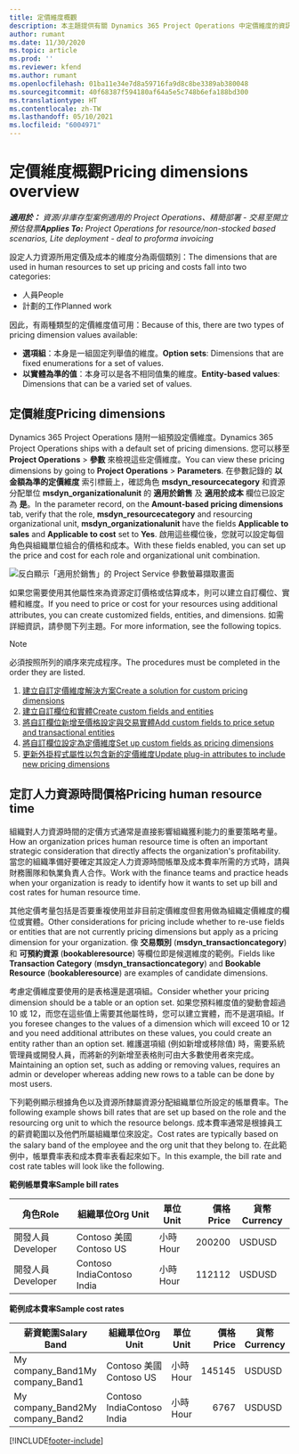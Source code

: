 ```yaml
---
title: 定價維度概觀
description: 本主題提供有關 Dynamics 365 Project Operations 中定價維度的資訊。
author: rumant
ms.date: 11/30/2020
ms.topic: article
ms.prod: ''
ms.reviewer: kfend
ms.author: rumant
ms.openlocfilehash: 01ba11e34e7d8a59716fa9d8c8be3389ab380048
ms.sourcegitcommit: 40f68387f594180af64a5e5c748b6efa188bd300
ms.translationtype: HT
ms.contentlocale: zh-TW
ms.lasthandoff: 05/10/2021
ms.locfileid: "6004971"
---
```

# <a name="pricing-dimensions-overview"></a><span data-ttu-id="4de8a-103">定價維度概觀</span><span class="sxs-lookup"><span data-stu-id="4de8a-103">Pricing dimensions overview</span></span>

<span data-ttu-id="4de8a-104">_**適用於：** 資源/非庫存型案例適用的 Project Operations、精簡部署 - 交易至開立預估發票_</span><span class="sxs-lookup"><span data-stu-id="4de8a-104">_**Applies To:** Project Operations for resource/non-stocked based scenarios, Lite deployment - deal to proforma invoicing_</span></span>

<span data-ttu-id="4de8a-105">設定人力資源所用定價及成本的維度分為兩個類別：</span><span class="sxs-lookup"><span data-stu-id="4de8a-105">The dimensions that are used in human resources to set up pricing and costs fall into two categories:</span></span>

- <span data-ttu-id="4de8a-106">人員</span><span class="sxs-lookup"><span data-stu-id="4de8a-106">People</span></span>
- <span data-ttu-id="4de8a-107">計劃的工作</span><span class="sxs-lookup"><span data-stu-id="4de8a-107">Planned work</span></span>

<span data-ttu-id="4de8a-108">因此，有兩種類型的定價維度值可用：</span><span class="sxs-lookup"><span data-stu-id="4de8a-108">Because of this, there are two types of pricing dimension values available:</span></span>

- <span data-ttu-id="4de8a-109">**選項組**：本身是一組固定列舉值的維度。</span><span class="sxs-lookup"><span data-stu-id="4de8a-109">**Option sets**: Dimensions that are fixed enumerations for a set of values.</span></span>
- <span data-ttu-id="4de8a-110">**以實體為準的值**：本身可以是各不相同值集的維度。</span><span class="sxs-lookup"><span data-stu-id="4de8a-110">**Entity-based values**: Dimensions that can be a varied set of values.</span></span>

## <a name="pricing-dimensions"></a><span data-ttu-id="4de8a-111">定價維度</span><span class="sxs-lookup"><span data-stu-id="4de8a-111">Pricing dimensions</span></span>

<span data-ttu-id="4de8a-112">Dynamics 365 Project Operations 隨附一組預設定價維度。</span><span class="sxs-lookup"><span data-stu-id="4de8a-112">Dynamics 365 Project Operations ships with a default set of pricing dimensions.</span></span> <span data-ttu-id="4de8a-113">您可以移至 **Project Operations** > **參數** 來檢視這些定價維度。</span><span class="sxs-lookup"><span data-stu-id="4de8a-113">You can view these pricing dimensions by going to **Project Operations** > **Parameters**.</span></span> <span data-ttu-id="4de8a-114">在參數記錄的 **以金額為準的定價維度** 索引標籤上，確認角色 **msdyn_resourcecategory** 和資源分配單位 **msdyn_organizationalunit** 的 **適用於銷售** 及 **適用於成本** 欄位已設定為 **是**。</span><span class="sxs-lookup"><span data-stu-id="4de8a-114">In the parameter record, on the **Amount-based pricing dimensions** tab, verify that the role, **msdyn_resourcecategory** and resourcing organizational unit, **msdyn_organizationalunit** have the fields **Applicable to sales** and **Applicable to cost** set to **Yes**.</span></span> <span data-ttu-id="4de8a-115">啟用這些欄位後，您就可以設定每個角色與組織單位組合的價格和成本。</span><span class="sxs-lookup"><span data-stu-id="4de8a-115">With these fields enabled, you can set up the price and cost for each role and organizational unit combination.</span></span>

![反白顯示「適用於銷售」的 Project Service 參數螢幕擷取畫面](media/PS-OOB-parameters.png)

<span data-ttu-id="4de8a-117">如果您需要使用其他屬性來為資源定訂價格或估算成本，則可以建立自訂欄位、實體和維度。</span><span class="sxs-lookup"><span data-stu-id="4de8a-117">If you need to price or cost for your resources using additional attributes, you can create customized fields, entities, and dimensions.</span></span> <span data-ttu-id="4de8a-118">如需詳細資訊，請參閱下列主題。</span><span class="sxs-lookup"><span data-stu-id="4de8a-118">For more information, see the following topics.</span></span> 
  
  > [!NOTE]
  > <span data-ttu-id="4de8a-119">必須按照所列的順序來完成程序。</span><span class="sxs-lookup"><span data-stu-id="4de8a-119">The procedures must be completed in the order they are listed.</span></span>

1. [<span data-ttu-id="4de8a-120">建立自訂定價維度解決方案</span><span class="sxs-lookup"><span data-stu-id="4de8a-120">Create a solution for custom pricing dimensions</span></span>](../sales/create-solution-custompd.md)
2. [<span data-ttu-id="4de8a-121">建立自訂欄位和實體</span><span class="sxs-lookup"><span data-stu-id="4de8a-121">Create custom fields and entities</span></span>](create-custom-fields-entities-pricing-dimensions.md)
3. [<span data-ttu-id="4de8a-122">將自訂欄位新增至價格設定與交易實體</span><span class="sxs-lookup"><span data-stu-id="4de8a-122">Add custom fields to price setup and transactional entities</span></span>](add-custom-fields-price-setup-transactional-entities.md)
4. [<span data-ttu-id="4de8a-123">將自訂欄位設定為定價維度</span><span class="sxs-lookup"><span data-stu-id="4de8a-123">Set up custom fields as pricing dimensions</span></span>](set-up-custom-fields-pricing-dimensions.md)
5. [<span data-ttu-id="4de8a-124">更新外掛程式屬性以包含新的定價維度</span><span class="sxs-lookup"><span data-stu-id="4de8a-124">Update plug-in attributes to include new pricing dimensions</span></span>](update-plugin-attributes-pd.md)


## <a name="pricing-human-resource-time"></a><span data-ttu-id="4de8a-125">定訂人力資源時間價格</span><span class="sxs-lookup"><span data-stu-id="4de8a-125">Pricing human resource time</span></span>
<span data-ttu-id="4de8a-126">組織對人力資源時間的定價方式通常是直接影響組織獲利能力的重要策略考量。</span><span class="sxs-lookup"><span data-stu-id="4de8a-126">How an organization prices human resource time is often an important strategic consideration that directly affects the organization's profitability.</span></span> <span data-ttu-id="4de8a-127">當您的組織準備好要確定其設定人力資源時間帳單及成本費率所需的方式時，請與財務團隊和執業負責人合作。</span><span class="sxs-lookup"><span data-stu-id="4de8a-127">Work with the finance teams and practice heads when your organization is ready to identify how it wants to set up bill and cost rates for human resource time.</span></span>

<span data-ttu-id="4de8a-128">其他定價考量包括是否要重複使用並非目前定價維度但套用做為組織定價維度的欄位或實體。</span><span class="sxs-lookup"><span data-stu-id="4de8a-128">Other considerations for pricing include whether to re-use fields or entities that are not currently pricing dimensions but apply as a pricing dimension for your organization.</span></span> <span data-ttu-id="4de8a-129">像 **交易類別** (**msdyn_transactioncategory**) 和 **可預約資源** (**bookableresource**) 等欄位即是候選維度的範例。</span><span class="sxs-lookup"><span data-stu-id="4de8a-129">Fields like **Transaction Category** (**msdyn_transactioncategory**) and **Bookable Resource** (**bookableresource**) are examples of candidate dimensions.</span></span> 

<span data-ttu-id="4de8a-130">考慮定價維度要使用的是表格還是選項組。</span><span class="sxs-lookup"><span data-stu-id="4de8a-130">Consider whether your pricing dimension should be a table or an option set.</span></span> <span data-ttu-id="4de8a-131">如果您預料維度值的變動會超過 10 或 12，而您在這些值上需要其他屬性時，您可以建立實體，而不是選項組。</span><span class="sxs-lookup"><span data-stu-id="4de8a-131">If you foresee changes to the values of a dimension which will exceed 10 or 12 and you need additional attributes on these values, you could create an entity rather than an option set.</span></span> <span data-ttu-id="4de8a-132">維護選項組 (例如新增或移除值) 時，需要系統管理員或開發人員，而將新的列新增至表格則可由大多數使用者來完成。</span><span class="sxs-lookup"><span data-stu-id="4de8a-132">Maintaining an option set, such as adding or removing values, requires an admin or developer whereas adding new rows to a table can be done by most users.</span></span>

<span data-ttu-id="4de8a-133">下列範例顯示根據角色以及資源所隸屬資源分配組織單位所設定的帳單費率。</span><span class="sxs-lookup"><span data-stu-id="4de8a-133">The following example shows bill rates that are set up based on the role and the resourcing org unit to which the resource belongs.</span></span> <span data-ttu-id="4de8a-134">成本費率通常是根據員工的薪資範圍以及他們所屬組織單位來設定。</span><span class="sxs-lookup"><span data-stu-id="4de8a-134">Cost rates are typically based on the salary band of the employee and the org unit that they belong to.</span></span> <span data-ttu-id="4de8a-135">在此範例中，帳單費率表和成本費率表看起來如下。</span><span class="sxs-lookup"><span data-stu-id="4de8a-135">In this example, the bill rate and cost rate tables will look like the following.</span></span>

<span data-ttu-id="4de8a-136">**範例帳單費率**</span><span class="sxs-lookup"><span data-stu-id="4de8a-136">**Sample bill rates**</span></span>

| <span data-ttu-id="4de8a-137">角色</span><span class="sxs-lookup"><span data-stu-id="4de8a-137">Role</span></span>        | <span data-ttu-id="4de8a-138">組織單位</span><span class="sxs-lookup"><span data-stu-id="4de8a-138">Org Unit</span></span>    |<span data-ttu-id="4de8a-139">單位</span><span class="sxs-lookup"><span data-stu-id="4de8a-139">Unit</span></span>      |<span data-ttu-id="4de8a-140">價格</span><span class="sxs-lookup"><span data-stu-id="4de8a-140">Price</span></span>      |<span data-ttu-id="4de8a-141">貨幣</span><span class="sxs-lookup"><span data-stu-id="4de8a-141">Currency</span></span>  |
| ------------|-------------|----------|----------:|----------|
| <span data-ttu-id="4de8a-142">開發人員</span><span class="sxs-lookup"><span data-stu-id="4de8a-142">Developer</span></span>   | <span data-ttu-id="4de8a-143">Contoso 美國</span><span class="sxs-lookup"><span data-stu-id="4de8a-143">Contoso US</span></span>  |<span data-ttu-id="4de8a-144">小時</span><span class="sxs-lookup"><span data-stu-id="4de8a-144">Hour</span></span> | <span data-ttu-id="4de8a-145">200</span><span class="sxs-lookup"><span data-stu-id="4de8a-145">200</span></span>|<span data-ttu-id="4de8a-146">USD</span><span class="sxs-lookup"><span data-stu-id="4de8a-146">USD</span></span>     |
| <span data-ttu-id="4de8a-147">開發人員</span><span class="sxs-lookup"><span data-stu-id="4de8a-147">Developer</span></span>   | <span data-ttu-id="4de8a-148">Contoso India</span><span class="sxs-lookup"><span data-stu-id="4de8a-148">Contoso India</span></span> |<span data-ttu-id="4de8a-149">小時</span><span class="sxs-lookup"><span data-stu-id="4de8a-149">Hour</span></span>|   <span data-ttu-id="4de8a-150">112</span><span class="sxs-lookup"><span data-stu-id="4de8a-150">112</span></span>|<span data-ttu-id="4de8a-151">USD</span><span class="sxs-lookup"><span data-stu-id="4de8a-151">USD</span></span>     |


<span data-ttu-id="4de8a-152">**範例成本費率**</span><span class="sxs-lookup"><span data-stu-id="4de8a-152">**Sample cost rates**</span></span>

| <span data-ttu-id="4de8a-153">薪資範圍</span><span class="sxs-lookup"><span data-stu-id="4de8a-153">Salary Band</span></span>     | <span data-ttu-id="4de8a-154">組織單位</span><span class="sxs-lookup"><span data-stu-id="4de8a-154">Org Unit</span></span>    |<span data-ttu-id="4de8a-155">單位</span><span class="sxs-lookup"><span data-stu-id="4de8a-155">Unit</span></span>      |<span data-ttu-id="4de8a-156">價格</span><span class="sxs-lookup"><span data-stu-id="4de8a-156">Price</span></span>      |<span data-ttu-id="4de8a-157">貨幣</span><span class="sxs-lookup"><span data-stu-id="4de8a-157">Currency</span></span>  |
| ----------------|-------------|----------|----------:|----------|
| <span data-ttu-id="4de8a-158">My company_Band1</span><span class="sxs-lookup"><span data-stu-id="4de8a-158">My company_Band1</span></span> | <span data-ttu-id="4de8a-159">Contoso 美國</span><span class="sxs-lookup"><span data-stu-id="4de8a-159">Contoso US</span></span>  |<span data-ttu-id="4de8a-160">小時</span><span class="sxs-lookup"><span data-stu-id="4de8a-160">Hour</span></span> | <span data-ttu-id="4de8a-161">145</span><span class="sxs-lookup"><span data-stu-id="4de8a-161">145</span></span>|<span data-ttu-id="4de8a-162">USD</span><span class="sxs-lookup"><span data-stu-id="4de8a-162">USD</span></span>     |
| <span data-ttu-id="4de8a-163">My company_Band2</span><span class="sxs-lookup"><span data-stu-id="4de8a-163">My company_Band2</span></span> | <span data-ttu-id="4de8a-164">Contoso India</span><span class="sxs-lookup"><span data-stu-id="4de8a-164">Contoso India</span></span> |<span data-ttu-id="4de8a-165">小時</span><span class="sxs-lookup"><span data-stu-id="4de8a-165">Hour</span></span>|   <span data-ttu-id="4de8a-166">67</span><span class="sxs-lookup"><span data-stu-id="4de8a-166">67</span></span>|<span data-ttu-id="4de8a-167">USD</span><span class="sxs-lookup"><span data-stu-id="4de8a-167">USD</span></span>     |


[!INCLUDE[footer-include](../includes/footer-banner.md)]